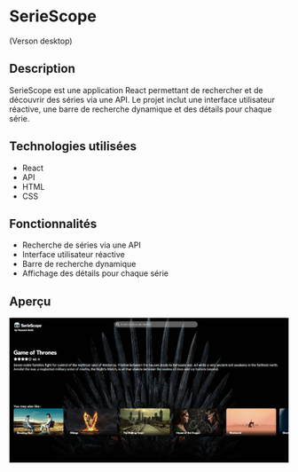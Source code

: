 # SerieScope

(Verson desktop)

## Description

SerieScope est une application React permettant de rechercher et de découvrir des séries via une API. Le projet inclut une interface utilisateur réactive, une barre de recherche dynamique et des détails pour chaque série.

## Technologies utilisées

- React
- API
- HTML
- CSS

## Fonctionnalités

- Recherche de séries via une API
- Interface utilisateur réactive
- Barre de recherche dynamique
- Affichage des détails pour chaque série

## Aperçu

![Aperçu de l'application SerieScope](./src/assets/seriescope.png)
